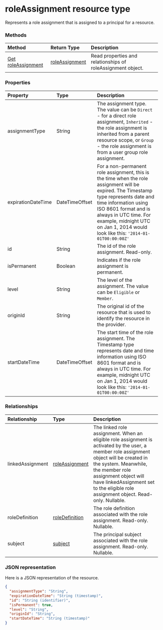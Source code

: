 # roleAssignment resource type
Represents a role assignment that is assigned to a principal for a resource.

### Methods

| Method		   | Return Type	|Description|
|:---------------|:--------|:----------|
|[Get roleAssignment](../api/roleassignment_get.md) | [roleAssignment](roleassignment.md) |Read properties and relationships of roleAssignment object.|

### Properties
| Property	   | Type	|Description|
|:---------------|:--------|:----------|
|assignmentType|String|The assignment type. The value can be ``Direct`` - for a direct role assignment, ``Inherited`` - the role assignment is inherited from a parent resource scope, or ``Group`` - the role assignment is from a user group role assignment.|
|expirationDateTime|DateTimeOffset|For a non-permanent role assignment, this is the time when the role assignment will be expired. The Timestamp type represents date and time information using ISO 8601 format and is always in UTC time. For example, midnight UTC on Jan 1, 2014 would look like this: `'2014-01-01T00:00:00Z'`|
|id|String| The id of the role assignment. Read-only.|
|isPermanent|Boolean|Indicates if the role assignment is permanent.|
|level|String|The level of the assignment. The value can be ``Eligible`` or ``Member``.|
|originId|String|The original id of the resource that is used to identify the resource in the provider.|
|startDateTime|DateTimeOffset|The start time of the role assignment. The Timestamp type represents date and time information using ISO 8601 format and is always in UTC time. For example, midnight UTC on Jan 1, 2014 would look like this: `'2014-01-01T00:00:00Z'`|

### Relationships
| Relationship | Type	|Description|
|:---------------|:--------|:----------|
|linkedAssignment|[roleAssignment](roleassignment.md)|The linked role assignment. When an eligible role assignment is activated by the user, a member role assignment object will be created in the system. Meanwhile, the member role assignment object will have linkedAssignment set to the eligible role assignment object. Read-only. Nullable.|
|roleDefinition|[roleDefinition](roledefinition.md)|The role definition associated with the role assignment. Read-only. Nullable.|
|subject|[subject](subject.md)|The principal subject associated with the role assignment. Read-only. Nullable.|

### JSON representation

Here is a JSON representation of the resource.

<!-- {
  "blockType": "resource",
  "optionalProperties": [

  ],
  "@odata.type": "microsoft.graph.roleAssignment"
}-->

```json
{
  "assignmentType": "String",
  "expirationDateTime": "String (timestamp)",
  "id": "String (identifier)",
  "isPermanent": true,
  "level": "String",
  "originId": "String",
  "startDateTime": "String (timestamp)"
}

```

<!-- uuid: 8fcb5dbc-d5aa-4681-8e31-b001d5168d79
2015-10-25 14:57:30 UTC -->
<!-- {
  "type": "#page.annotation",
  "description": "roleAssignment resource",
  "keywords": "",
  "section": "documentation",
  "tocPath": ""
}-->